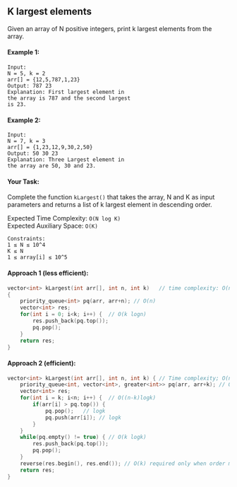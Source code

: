 ## K largest elements

Given an array of N positive integers, print k largest elements from the array.

#### Example 1:

```
Input:
N = 5, k = 2
arr[] = {12,5,787,1,23}
Output: 787 23
Explanation: First largest element in
the array is 787 and the second largest
is 23.
```

#### Example 2:

```
Input:
N = 7, k = 3
arr[] = {1,23,12,9,30,2,50}
Output: 50 30 23
Explanation: Three Largest element in
the array are 50, 30 and 23.
```

#### Your Task:

Complete the function `kLargest()` that takes the array, N and K as input parameters and returns a list of k largest element in descending order.

Expected Time Complexity: `O(N log K)`  
Expected Auxiliary Space: `O(K)`

```
Constraints:
1 ≤ N ≤ 10^4
K ≤ N
1 ≤ array[i] ≤ 10^5
```

#### Approach 1 (less efficient):

```c++
vector<int> kLargest(int arr[], int n, int k)   // time complexity: O(n + k logn)
{
    priority_queue<int> pq(arr, arr+n); // O(n)
    vector<int> res;
    for(int i = 0; i<k; i++) {  // O(k logn)
        res.push_back(pq.top());
        pq.pop();
    }
    return res;
}
```

#### Approach 2 (efficient):

```c++
vector<int> kLargest(int arr[], int n, int k) { // Time complexity; O(n + (n-k) logk)
    priority_queue<int, vector<int>, greater<int>> pq(arr, arr+k); // O(n)
    vector<int> res;
    for(int i = k; i<n; i++) {  // O((n-k)logk)
        if(arr[i] > pq.top()) {
            pq.pop();   // logk
            pq.push(arr[i]); // logk
        }
    }
    while(pq.empty() != true) { // O(k logk)
        res.push_back(pq.top());
        pq.pop();
    }
    reverse(res.begin(), res.end()); // O(k) required only when order matters
    return res;
}
```

